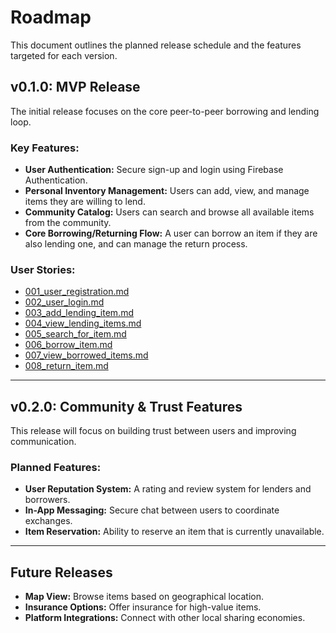 # Roadmap

This document outlines the planned release schedule and the features targeted for each version.

## v0.1.0: MVP Release

The initial release focuses on the core peer-to-peer borrowing and lending loop.

### Key Features:

*   **User Authentication:** Secure sign-up and login using Firebase Authentication.
*   **Personal Inventory Management:** Users can add, view, and manage items they are willing to lend.
*   **Community Catalog:** Users can search and browse all available items from the community.
*   **Core Borrowing/Returning Flow:** A user can borrow an item if they are also lending one, and can manage the return process.

### User Stories:

*   [001_user_registration.md](./stories/001_user_registration.md)
*   [002_user_login.md](./stories/002_user_login.md)
*   [003_add_lending_item.md](./stories/003_add_lending_item.md)
*   [004_view_lending_items.md](./stories/004_view_lending_items.md)
*   [005_search_for_item.md](./stories/005_search_for_item.md)
*   [006_borrow_item.md](./stories/006_borrow_item.md)
*   [007_view_borrowed_items.md](./stories/007_view_borrowed_items.md)
*   [008_return_item.md](./stories/008_return_item.md)

---

## v0.2.0: Community & Trust Features

This release will focus on building trust between users and improving communication.

### Planned Features:

*   **User Reputation System:** A rating and review system for lenders and borrowers.
*   **In-App Messaging:** Secure chat between users to coordinate exchanges.
*   **Item Reservation:** Ability to reserve an item that is currently unavailable.

---

## Future Releases

*   **Map View:** Browse items based on geographical location.
*   **Insurance Options:** Offer insurance for high-value items.
*   **Platform Integrations:** Connect with other local sharing economies.

